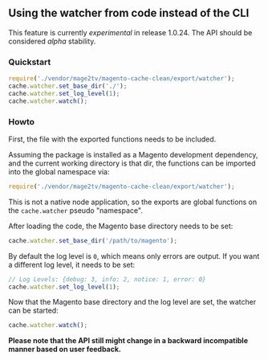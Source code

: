 ## Using the watcher from code instead of the CLI

This feature is currently *experimental* in release 1.0.24.
The API should be considered *alpha* stability.

### Quickstart

```js
require('./vendor/mage2tv/magento-cache-clean/export/watcher');
cache.watcher.set_base_dir('./');
cache.watcher.set_log_level(1);
cache.watcher.watch();
```

### Howto

First, the file with the exported functions needs to be included.

Assuming the package is installed as a Magento development dependency, and the current working directory is that dir, the functions can be imported into the global namespace via:

```js
require('./vendor/mage2tv/magento-cache-clean/export/watcher');
```

This is not a native node application, so the exports are global functions on the `cache.watcher` pseudo "namespace".

After loading the code, the Magento base directory needs to be set:

```js
cache.watcher.set_base_dir('/path/to/magento');
```

By default the log level is `0`, which means only errors are output.
If you want a different log level, it needs to be set:

```js
// Log Levels: {debug: 3, info: 2, notice: 1, error: 0}
cache.watcher.set_log_level(1);
```

Now that the Magento base directory and the log level are set, the watcher can be started:

```js
cache.watcher.watch();
```


**Please note that the API still might change in a backward incompatible manner based on user feedback.**
